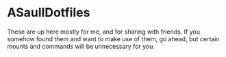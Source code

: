 # ASaullDotfiles

These are up here mostly for me, and for sharing with friends. If you somehow found them and want to make use of them, go ahead, but certain mounts and commands will be unnecessary for you.
